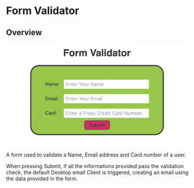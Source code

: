 # Form Validator
## Overview
<p align="center">
<img src="form-validator-page.png" alt="Alt text" width="500" border-radius="8"/>
</p>

A form used to validate a Name, Email address and Card number of a user.  

When pressing Submit, if all the informations provided pass the validation check, the default Desktop email Client is triggered, creating an email using the data provided in the form.
